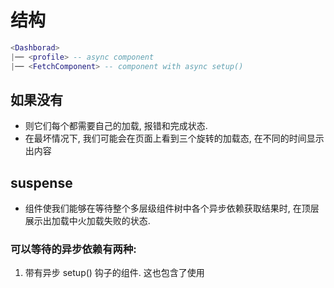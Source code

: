 # 结构

```lua
<Dashborad>
|── <profile> -- async component
|── <FetchComponent> -- component with async setup()
```

## 如果没有<Suspense>

- 则它们每个都需要自己的加载, 报错和完成状态.
- 在最坏情况下, 我们可能会在页面上看到三个旋转的加载态, 在不同的时间显示出内容

## suspense

- 组件使我们能够在等待整个多层级组件树中各个异步依赖获取结果时, 在顶层展示出加载中火加载失败的状态.

### 可以等待的异步依赖有两种:

1. 带有异步 setup() 钩子的组件. 这也包含了使用 <script setup> 时有 顶层 await 表达式的组件.
2. 异步组件.

### 特点:

- <Suspense> 有两个插槽: #default 和 #fallback. 这两个插槽都只允许有一个直接的子节点.
- <Suspense> 组件有两种状态: pending 和 resolve.
- 当 <Suspense> 首次渲染时, 它会在内存显示其默认插槽的内容. 如果遇到任意异步依赖项, 它将转变为待定状态.在待定状态时, 将会显示备用内容.一旦 所有遇到的异步依赖项都得到解决, <Suspense> 便进入解决状态,并显示已解决的默认插槽内容.
- 目前 <Suspense> 本身不提供错误处理功能. 但是, 你可以使用 errorCaptured 选项 或 onErrorCaptured() 钩子在 <Suspense> 的父组件中捕获和处理异步错误.
